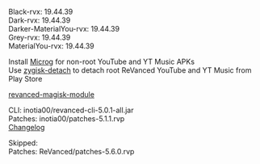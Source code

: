 Black-rvx: 19.44.39  
Dark-rvx: 19.44.39  
Darker-MaterialYou-rvx: 19.44.39  
Grey-rvx: 19.44.39  
MaterialYou-rvx: 19.44.39  

Install [Microg](https://github.com/ReVanced/GmsCore/releases) for non-root YouTube and YT Music APKs  
Use [zygisk-detach](https://github.com/j-hc/zygisk-detach) to detach root ReVanced YouTube and YT Music from Play Store  

[revanced-magisk-module](https://github.com/j-hc/revanced-magisk-module)
  
CLI: inotia00/revanced-cli-5.0.1-all.jar  
Patches: inotia00/patches-5.1.1.rvp  
[Changelog](https://github.com/inotia00/revanced-patches/releases/tag/v5.1.1)  

Skipped:  
Patches: ReVanced/patches-5.6.0.rvp    
